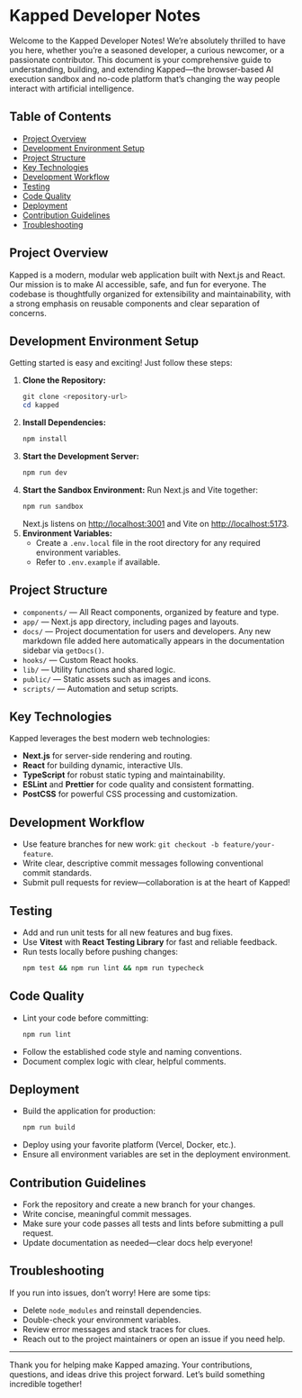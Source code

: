 # Kapped Developer Notes

Welcome to the Kapped Developer Notes! We’re absolutely thrilled to have you here, whether you’re a seasoned developer, a curious newcomer, or a passionate contributor. This document is your comprehensive guide to understanding, building, and extending Kapped—the browser-based AI execution sandbox and no-code platform that’s changing the way people interact with artificial intelligence.

## Table of Contents

- [Project Overview](#project-overview)
- [Development Environment Setup](#development-environment-setup)
- [Project Structure](#project-structure)
- [Key Technologies](#key-technologies)
- [Development Workflow](#development-workflow)
- [Testing](#testing)
- [Code Quality](#code-quality)
- [Deployment](#deployment)
- [Contribution Guidelines](#contribution-guidelines)
- [Troubleshooting](#troubleshooting)

## Project Overview

Kapped is a modern, modular web application built with Next.js and React. Our mission is to make AI accessible, safe, and fun for everyone. The codebase is thoughtfully organized for extensibility and maintainability, with a strong emphasis on reusable components and clear separation of concerns.

## Development Environment Setup

Getting started is easy and exciting! Just follow these steps:

1. **Clone the Repository:**
   ```powershell
   git clone <repository-url>
   cd kapped
   ```
2. **Install Dependencies:**
   ```powershell
   npm install
   ```
3. **Start the Development Server:**
   ```powershell
   npm run dev
   ```
4. **Start the Sandbox Environment:**
   Run Next.js and Vite together:
   ```bash
   npm run sandbox
   ```
   Next.js listens on [http://localhost:3001](http://localhost:3001) and Vite on [http://localhost:5173](http://localhost:5173).
5. **Environment Variables:**
   - Create a `.env.local` file in the root directory for any required environment variables.
   - Refer to `.env.example` if available.

## Project Structure

- `components/` — All React components, organized by feature and type.
- `app/` — Next.js app directory, including pages and layouts.
- `docs/` — Project documentation for users and developers. Any new markdown file
  added here automatically appears in the documentation sidebar via `getDocs()`.
- `hooks/` — Custom React hooks.
- `lib/` — Utility functions and shared logic.
- `public/` — Static assets such as images and icons.
- `scripts/` — Automation and setup scripts.

## Key Technologies

Kapped leverages the best modern web technologies:

- **Next.js** for server-side rendering and routing.
- **React** for building dynamic, interactive UIs.
- **TypeScript** for robust static typing and maintainability.
- **ESLint** and **Prettier** for code quality and consistent formatting.
- **PostCSS** for powerful CSS processing and customization.

## Development Workflow

- Use feature branches for new work: `git checkout -b feature/your-feature`.
- Write clear, descriptive commit messages following conventional commit standards.
- Submit pull requests for review—collaboration is at the heart of Kapped!

## Testing

- Add and run unit tests for all new features and bug fixes.
- Use **Vitest** with **React Testing Library** for fast and reliable feedback.
- Run tests locally before pushing changes:
  ```bash
  npm test && npm run lint && npm run typecheck
  ```

## Code Quality

- Lint your code before committing:
  ```powershell
  npm run lint
  ```
- Follow the established code style and naming conventions.
- Document complex logic with clear, helpful comments.

## Deployment

- Build the application for production:
  ```powershell
  npm run build
  ```
- Deploy using your favorite platform (Vercel, Docker, etc.).
- Ensure all environment variables are set in the deployment environment.

## Contribution Guidelines

- Fork the repository and create a new branch for your changes.
- Write concise, meaningful commit messages.
- Make sure your code passes all tests and lints before submitting a pull request.
- Update documentation as needed—clear docs help everyone!

## Troubleshooting

If you run into issues, don’t worry! Here are some tips:

- Delete `node_modules` and reinstall dependencies.
- Double-check your environment variables.
- Review error messages and stack traces for clues.
- Reach out to the project maintainers or open an issue if you need help.

---

Thank you for helping make Kapped amazing. Your contributions, questions, and ideas drive this project forward. Let’s build something incredible together!
